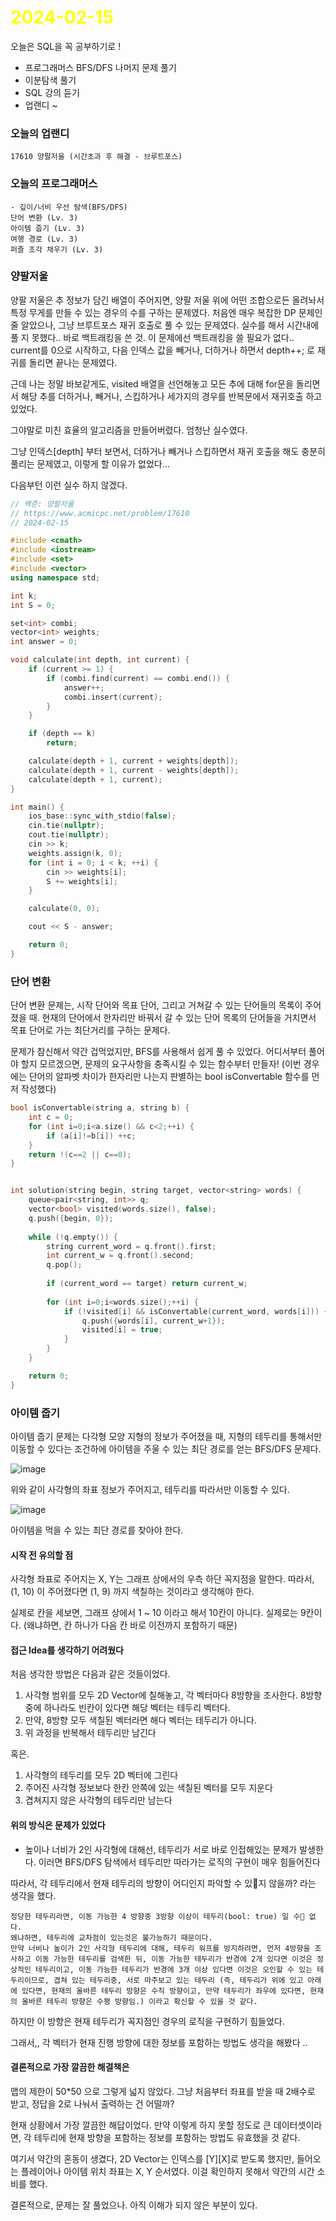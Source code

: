 # <span style="color:yellow">2024-02-15</span>

오늘은 SQL을 꼭 공부하기로 !
- 프로그래머스 BFS/DFS 나머지 문제 풀기
- 이분탐색 풀기
- SQL 강의 듣기
- 업랜디 ~


### 오늘의 업랜디
```
17610 양팔저울 (시간초과 후 해결 - 브루트포스)
```


### 오늘의 프로그래머스
```
- 깊이/너비 우선 탐색(BFS/DFS)
단어 변환 (Lv. 3)
아이템 줍기 (Lv. 3)
여행 경로 (Lv. 3)
퍼즐 조각 채우기 (Lv. 3)
```



### 양팔저울
양팔 저울은 추 정보가 담긴 배열이 주어지면, 양팔 저울 위에 어떤 조합으로든 올려놔서 특정 무게를 만들 수 있는 경우의 수를 구하는 문제였다.
처음엔 매우 복잡한 DP 문제인 줄 알았으나, 그냥 브루트포스 재귀 호출로 풀 수 있는 문제였다.
실수를 해서 시간내에 풀 지 못했다.. 바로 백트래킹을 쓴 것.
이 문제에선 백트래킹을 쓸 필요가 없다.. current를 0으로 시작하고, 다음 인덱스 값을 빼거나, 더하거나 하면서 depth++; 로 재귀를 돌리면 끝나는 문제였다.

근데 나는 정말 바보같게도, visited 배열을 선언해놓고 모든 추에 대해 for문을 돌리면서 해당 추를 더하거나, 빼거나, 스킵하거나 세가지의 경우를 반복문에서 재귀호출 하고 있었다.

그야말로 미친 효율의 알고리즘을 만들어버렸다. 엄청난 실수였다.

그냥 인덱스\[depth\] 부터 보면서, 더하거나 빼거나 스킵하면서 재귀 호출을 해도 충분히 풀리는 문제였고, 이렇게 할 이유가 없었다...

다음부턴 이런 실수 하지 않겠다.

```cpp
// 백준: 양팔저울
// https://www.acmicpc.net/problem/17610
// 2024-02-15

#include <cmath>
#include <iostream>
#include <set>
#include <vector>
using namespace std;

int k;
int S = 0;

set<int> combi;
vector<int> weights;
int answer = 0;

void calculate(int depth, int current) {
    if (current >= 1) {
        if (combi.find(current) == combi.end()) {
            answer++;
            combi.insert(current);
        }
    }

    if (depth == k)
        return;

    calculate(depth + 1, current + weights[depth]);
    calculate(depth + 1, current - weights[depth]);
    calculate(depth + 1, current);
}

int main() {
    ios_base::sync_with_stdio(false);
    cin.tie(nullptr);
    cout.tie(nullptr);
    cin >> k;
    weights.assign(k, 0);
    for (int i = 0; i < k; ++i) {
        cin >> weights[i];
        S += weights[i];
    }

    calculate(0, 0);

    cout << S - answer;

    return 0;
}
```


### 단어 변환
단어 변환 문제는, 시작 단어와 목표 단어, 그리고 거쳐갈 수 있는 단어들의 목록이 주어졌을 때. 현재의 단어에서 한자리만 바꿔서 갈 수 있는 단어 목록의 단어들을 거치면서 목표 단어로 가는 최단거리를 구하는 문제다.

문제가 참신해서 약간 겁먹었지만, BFS를 사용해서 쉽게 풀 수 있었다.
어디서부터 풀어야 할지 모르겠으면, 문제의 요구사항을 충족시킬 수 있는 함수부터 만들자! (이번 경우에는 단어의 알파벳 차이가 한자리만 나는지 판별하는 bool isConvertable 함수를 먼저 작성했다)

```cpp
bool isConvertable(string a, string b) {
    int c = 0;
    for (int i=0;i<a.size() && c<2;++i) {
        if (a[i]!=b[i]) ++c;
    }
    return !(c==2 || c==0);
}


int solution(string begin, string target, vector<string> words) {
    queue<pair<string, int>> q;
    vector<bool> visited(words.size(), false);
    q.push({begin, 0});
    
    while (!q.empty()) {
        string current_word = q.front().first;
        int current_w = q.front().second;
        q.pop();
        
        if (current_word == target) return current_w;
        
        for (int i=0;i<words.size();++i) {
            if (!visited[i] && isConvertable(current_word, words[i])) { // 방문하지 않았고, 변환 가능하면
                q.push({words[i], current_w+1});
                visited[i] = true;
            }
        }
    }

    return 0;
}
```





### 아이템 줍기
아이템 줍기 문제는 다각형 모양 지형의 정보가 주어졌을 때, 지형의 테두리를 통해서만 이동할 수 있다는 조건하에 아이템을 주울 수 있는 최단 경로를 얻는 BFS/DFS 문제다.

![image](https://grepp-programmers.s3.ap-northeast-2.amazonaws.com/files/production/9b96b07f-72db-4b1c-bd7a-6a9c9b8d0dc6/rect_1.png)


위와 같이 사각형의 좌표 정보가 주어지고, 테두리를 따라서만 이동할 수 있다.

![image](https://grepp-programmers.s3.ap-northeast-2.amazonaws.com/files/production/ac6911d0-e386-472b-a109-2542214c8d6b/rect_6.png)

아이템을 먹을 수 있는 최단 경로를 찾아야 한다.

#### 시작 전 유의할 점
사각형 좌표로 주어지는 X, Y는 그래프 상에서의 우측 하단 꼭지점을 말한다.
따라서, (1, 10) 이 주어졌다면 (1, 9) 까지 색칠하는 것이라고 생각해야 한다.

실제로 칸을 세보면, 그래프 상에서 1 ~ 10 이라고 해서 10칸이 아니다. 실제로는 9칸이다.
(왜냐하면, 칸 하나가 다음 칸 바로 이전까지 포함하기 때문)


#### **접근 Idea를 생각하기 어려웠다**
처음 생각한 방법은 다음과 같은 것들이었다.
1. 사각형 범위를 모두 2D Vector에 칠해놓고, 각 벡터마다 8방향을 조사한다. 8방향중에 하나라도 빈칸이 있다면 해당 벡터는 테두리 벡터다.
2. 만약, 8방향 모두 색칠된 벡터라면 해다 벡터는 테두리가 아니다.
3. 위 과정을 반복해서 테두리만 남긴다

혹은.
1. 사각형의 테두리를 모두 2D 벡터에 그린다
2. 주어진 사각형 정보보다 한칸 안쪽에 있는 색칠된 벡터를 모두 지운다
3. 겹쳐지지 않은 사각형의 테두리만 남는다


#### 위의 방식은 문제가 있었다
-  높이나 너비가 2인 사각형에 대해선, 테두리가 서로 바로 인접해있는 문제가 발생한다. 이러면 BFS/DFS 탐색에서 테두리만 따라가는 로직의 구현이 매우 힘들어진다

따라서, 각 테두리에서 현재 테두리의 방향이 어디인지 파악할 수 있지 않을까? 라는 생각을 했다.

```
정당한 테두리라면, 이동 가능한 4 방향중 3방향 이상이 테두리(bool: true) 일 수 없다.
왜냐하면, 테두리에 교차점이 있는것은 불가능하기 때문이다.
만약 너비나 높이가 2인 사각형 테두리에 대해, 테두리 워프를 방지하려면, 먼저 4방향을 조사하고 이동 가능한 테두리를 검색한 뒤, 이동 가능한 테두리가 반경에 2개 있다면 이것은 정상적인 테두리이고, 이동 가능한 테두리가 반경에 3개 이상 있다면 이것은 오인할 수 있는 테두리이므로, 겹쳐 있는 테두리중, 서로 마주보고 있는 테두리 (즉, 테두리가 위에 있고 아래에 있다면, 현재의 올바른 테두리 방향은 수직 방향이고, 만약 테두리가 좌우에 있다면, 현재의 올바른 테두리 방향은 수평 방향임.) 이라고 확신할 수 있을 것 같다.
```

하지만 이 방향은 현재 테두리가 꼭지점인 경우의 로직을 구현하기 힘들었다.

그래서,, 각 벡터가 현재 진행 방향에 대한 정보를 포함하는 방법도 생각을 해봤다 ..


#### 결론적으로 가장 깔끔한 해결책은
맵의 제한이 50\*50 으로 그렇게 넓지 않았다. 그냥 처음부터 좌표를 받을 때 2배수로 받고, 정답을 2로 나눠서 출력하는 건 어떨까?

현재 상황에서 가장 깔끔한 해답이었다. 만약 이렇게 하지 못할 정도로 큰 데이터셋이라면, 각 테두리에 현재 방향을 포함하는 정보를 포함하는 방법도 유효했을 것 같다.

여기서 약간의 혼동이 생겼다, 2D Vector는 인덱스를 \[Y\]\[X\]로 받도록 했지만, 들어오는 플레이어나 아이템 위치 좌표는 X, Y 순서였다. 이걸 확인하지 못해서 약간의 시간 소비를 했다.

결론적으로, 문제는 잘 풀었으나. 아직 이해가 되지 않은 부분이 있다.
